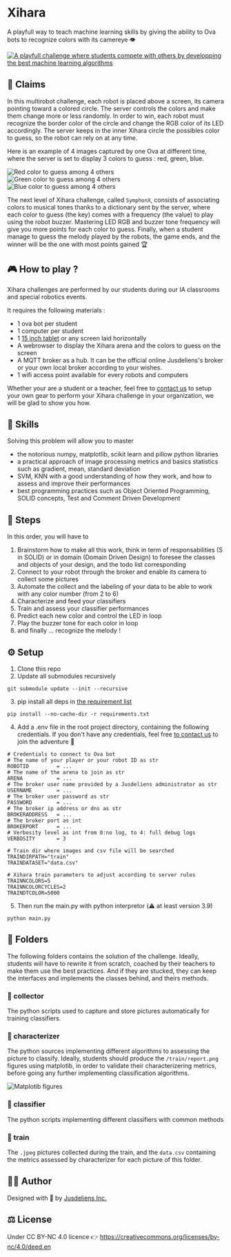 # Xihara
A playfull way to teach machine learning skills by giving the ability to Ova bots to recognize colors with its camereye 👁️

[![A playfull challenge where students compete with others by developping the best machine learning algorithms](xihara-challenge.png)](http://www.youtube.com/watch?v=3O7sKRbIdt4 "Video Title")

## 🎯 Claims

In this multirobot challenge, each robot is placed above a screen, its camera pointing toward a colored circle.
The server controls the colors and make them change more or less randomly. 
In order to win, each robot must recognize the border color of the circle and change the RGB color of its LED accordingly.
The server keeps in the inner Xihara circle the possibles color to guess, so the robot can rely on at any time.  

Here is an example of 4 images captured by one Ova at different time, where the server is set to display 3 colors to guess : red, green, blue.

![Red color to guess among 4 others](/train/4_0_240_240_0.jpeg "🔴Red to guess") ![Green color to guess among 4 others](/train/4_1_240_240_22.jpeg "🟢Green to guess") ![Blue color to guess among 4 others](/train/4_2_240_240_43.jpeg "🔵Blue to guess")

The next level of Xihara challenge, called `SymphonX`, consists of associating colors to musical tones thanks to a dictionary sent by the server, where each color to guess (the key) comes with a frequency (the value) to play using the robot buzzer. Mastering LED RGB and buzzer tone frequency will give you more points for each color to guess. Finally, when a student manage to guess the melody played by the robots, the game ends, and the winner will be the one with most points gained 🏆 


## 🎮 How to play ?

Xihara challenges are performed by our students during our IA classrooms and special robotics events.

It requires the following materials :
- 1 ova bot per student
- 1 computer per student
- 1 [15 inch tablet](https://support.microsoft.com/fr-fr/surface/surface-book-3-sp%C3%A9cifications-et-fonctionnalit%C3%A9s-261d4bb1-2851-d9d5-2020-283429f6cd8c) or any screen laid horizontally 
- A webrowser to display the Xihara arena and the colors to guess on the screen
- A MQTT broker as a hub. It can be the official online Jusdeliens's broker or your own local broker according to your wishes.
- 1 wifi access point available for every robots and computers 

Whether your are a student or a teacher, feel free to [contact us](https://jusdeliens.com/contact) to setup your own gear to perform your Xihara challenge in your organization, we will be glad to show you how.

## 🧠 Skills

Solving this problem will allow you to master
- the notorious numpy, matplotlib, scikit learn and pillow python libraries
- a practical approach of image processing metrics and basics statistics such as gradient, mean, standard deviation 
- SVM, KNN with a good understanding of how they work, and how to assess and improve their performances
- best programming practices such as Object Oriented Programming, SOLID concepts, Test and Comment Driven Development

## 👣 Steps

In this order, you will have to 
1. Brainstorm how to make all this work, think in term of responsabilities (S in SOLID) or in domain (Domain Driven Design) to foresee the classes and objects of your design, and the todo list corresponding 
2. Connect to your robot through the broker and enable its camera to collect some pictures 
3. Automate the collect and the labeling of your data to be able to work with any color number (from 2 to 6)
4. Characterize and feed your classifiers
5. Train and assess your classifier performances
6. Predict each new color and control the LED in loop
7. Play the buzzer tone for each color in loop
8. and finally ... recognize the melody !

## ⚙️ Setup

1. Clone this repo
2. Update all submodules recursively
```
git submodule update --init --recursive
```
3. pip install all deps in [the requirement list](requirements.txt)
```
pip install --no-cache-dir -r requirements.txt
```
4. Add a .env file in the root project directory, containing the following credentials. If you don't have any credentials, feel free [to contact us](https://jusdeliens.com/contact) to join the adventure 🚀
```.env
# Credentials to connect to Ova bot
# The name of your player or your robot ID as str
ROBOTID         = ...
# The name of the arena to join as str
ARENA           = ...
# The broker user name provided by a Jusdeliens administrator as str
USERNAME        = ...
# The broker user password as str
PASSWORD        = ...
# The broker ip address or dns as str
BROKERADDRESS   = ...
# The broker port as int 
BROKERPORT      = ...
# Verbosity level as int from 0:no log, to 4: full debug logs
VERBOSITY       = 3 

# Train dir where images and csv file will be searched
TRAINDIRPATH="train"
TRAINDATASET="data.csv"

# Xihara train parameters to adjust according to server rules
TRAINNCOLORS=5
TRAINNCOLORCYCLES=2
TRAINDTCOLOR=5000
```
5. Then run the main.py with python interpretor (⚠️ at least version 3.9)
```
python main.py
```

## 📂 Folders

The following folders contains the solution of the challenge.
Ideally, students will have to rewrite it from scratch, coached by their teachers to make them use the best practices. 
And if they are stucked, they can keep the interfaces and implements the classes behind, and theirs methods.

### 📂 collector 
The python scripts used to capture and store pictures automatically for training classifiers. 

### 📂 characterizer
The python sources implementing different algorithms to assessing the picture to classify.
Ideally, students should produce the `/train/report.png` figures using matplotib, in order to validate their characterizering metrics, before going any further implementing classification algorithms.

![Matplotib figures](/train/report.png "")

### 📂 classifier
The python scripts implementing different classifiers with common methods

### 📂 train
The `.jpeg` pictures collected during the train, and the `data.csv` containing the metrics assessed by characterizer for each picture of this folder.

## 🧑‍💻 Author
Designed with 💖 by [Jusdeliens Inc.](https://jusdeliens.com)

## ⚖️ License
Under CC BY-NC 4.0 licence 
👉 https://creativecommons.org/licenses/by-nc/4.0/deed.en

